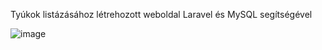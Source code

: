 Tyúkok listázásához létrehozott weboldal Laravel és MySQL segítségével

![image](https://github.com/SikeViktor/hens/assets/82502933/2e83d66e-0662-416f-819c-c770c668c400)
